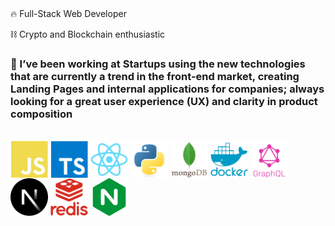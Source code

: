 
<div>
 🔥 Full-Stack Web Developer 

 ⛓️ Crypto and Blockchain enthusiastic

 ### 🧩 I’ve been working at Startups using the new technologies that are currently a trend in the front-end market, creating Landing Pages and internal applications for companies; always looking for a great user experience (UX) and clarity in product composition 
</div>

 
<div style="display: inline_block"><br>
  <img align="center" alt="Javascript icon" height="60" width="60" src="https://raw.githubusercontent.com/devicons/devicon/master/icons/javascript/javascript-plain.svg">
  <img align="center" alt="Typescript icon" height="60" width="60" src="https://raw.githubusercontent.com/devicons/devicon/master/icons/typescript/typescript-plain.svg">
  <img align="center" alt="React icon" height="60" width="60" src="https://raw.githubusercontent.com/devicons/devicon/master/icons/react/react-original.svg">
  <img align="center" alt="Python icon" height="60" width="60" src="https://raw.githubusercontent.com/devicons/devicon/master/icons/python/python-original.svg">
  <img align="center" alt="Mongo DB Icon" height="60" width="60" src="https://raw.githubusercontent.com/devicons/devicon/master/icons/mongodb/mongodb-original-wordmark.svg">
  <img align="center" alt="Docker Icon" height="60" width="60" src="https://github.com/devicons/devicon/blob/master/icons/docker/docker-plain-wordmark.svg">
  <img align="center" alt="Graph QL Icon" height="60" width="60" src="https://github.com/devicons/devicon/blob/master/icons/graphql/graphql-plain-wordmark.svg">
  <img align="center" alt="Next Js Icon" height="60" width="60" src="https://github.com/devicons/devicon/blob/master/icons/nextjs/nextjs-original.svg">
  <img align="center" alt="Redis Icon" height="60" width="60" src="https://github.com/devicons/devicon/blob/master/icons/redis/redis-plain-wordmark.svg">
  <img align="center" alt="Nginx Icon" height="60" width="60" src="https://github.com/devicons/devicon/blob/master/icons/nginx/nginx-original.svg">
              
</div>


